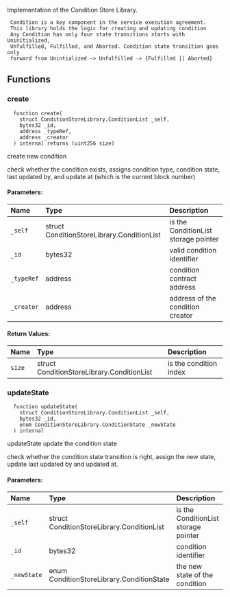 
Implementation of the Condition Store Library.
     
     Condition is a key component in the service execution agreement. 
     This library holds the logic for creating and updating condition 
     Any Condition has only four state transitions starts with Uninitialized,
     Unfulfilled, Fulfilled, and Aborted. Condition state transition goes only 
     forward from Unintialized -> Unfulfilled -> {Fulfilled || Aborted}

## Functions
### create
```solidity
  function create(
    struct ConditionStoreLibrary.ConditionList _self,
    bytes32 _id,
    address _typeRef,
    address _creator
  ) internal returns (uint256 size)
```
create new condition

check whether the condition exists, assigns 
      condition type, condition state, last updated by, 
      and update at (which is the current block number)

#### Parameters:
| Name | Type | Description                                                          |
| :--- | :--- | :------------------------------------------------------------------- |
|`_self` | struct ConditionStoreLibrary.ConditionList | is the ConditionList storage pointer
|`_id` | bytes32 | valid condition identifier
|`_typeRef` | address | condition contract address
|`_creator` | address | address of the condition creator

#### Return Values:
| Name                           | Type          | Description                                                                  |
| :----------------------------- | :------------ | :--------------------------------------------------------------------------- |
|`size`| struct ConditionStoreLibrary.ConditionList | is the condition index
### updateState
```solidity
  function updateState(
    struct ConditionStoreLibrary.ConditionList _self,
    bytes32 _id,
    enum ConditionStoreLibrary.ConditionState _newState
  ) internal
```
updateState update the condition state

check whether the condition state transition is right,
      assign the new state, update last updated by and
      updated at.

#### Parameters:
| Name | Type | Description                                                          |
| :--- | :--- | :------------------------------------------------------------------- |
|`_self` | struct ConditionStoreLibrary.ConditionList | is the ConditionList storage pointer
|`_id` | bytes32 | condition identifier
|`_newState` | enum ConditionStoreLibrary.ConditionState | the new state of the condition

